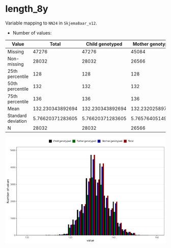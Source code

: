 # length_8y
Variable mapping to `NN24` in `Skjema8aar_v12`.
- Number of values:

| Value | Total | Child genotyped | Mother genotyped | Father genotyped |
| ----- | ----- | --------------- | ---------------- | ---------------- |
| Missing | 47276 | 47276 | 45084 | 30226 |
| Non-missing | 28032 | 28032 | 26566 | 19858 |
| 25th percentile | 128 | 128 | 128 | 128 |
| 50th percentile | 132 | 132 | 132 | 132 |
| 75th percentile | 136 | 136 | 136 | 136 |
| Mean | 132.230343892694 | 132.230343892694 | 132.232025897764 | 132.220566018733 |
| Standard deviation | 5.76620371283605 | 5.76620371283605 | 5.76576405149753 | 5.73605681883242 |
| N | 28032 | 28032 | 26566 | 19858 |



![](length_8y_n.png)



